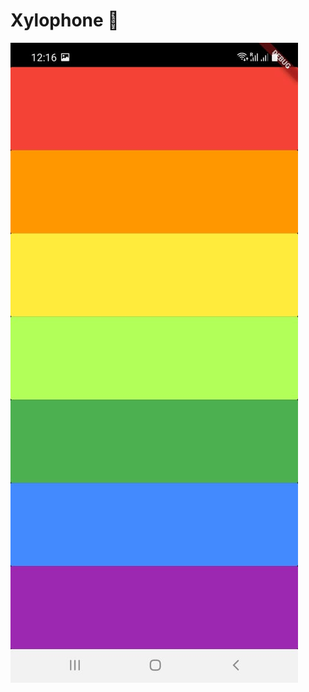 # Xylophone 🎹
![App Brewery Banner](https://github.com/harini0-0/xylophone-flutter/blob/master/app-image.jpeg)
